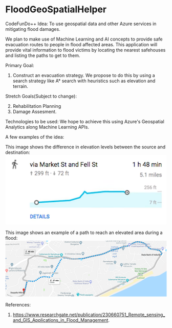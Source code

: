 # FloodGeoSpatialHelper
CodeFunDo++ Idea: To use geospatial data and other Azure services in mitigating flood damages.

We plan to make use of Machine Learning and AI concepts to provide safe evacuation routes to people in flood affected areas. This application will provide vital information to flood victims by locating the nearest safehouses and listing the paths to get to them.

Primary Goal:

1. Construct an evacuation strategy. 
We propose to do this by using a search strategy like A* search with heuristics such as elevation and terrain.

Stretch Goals(Subject to change):

2. Rehabilitation Planning
3. Damage Assesment.
               
Technologies to be used: We hope to achieve this using Azure's Geospatial Analytics along Machine Learning APIs.

A few examples of the idea:

This image shows the difference in elevation levels between the source and destination:
![Elevation image](/images/elevation.png) 

This image shows an example of a path to reach an elevated area during a flood:
![Daspalla hills](/images/daspalla.png) 

References:
1. https://www.researchgate.net/publication/230660751_Remote_sensing_and_GIS_Applications_in_Flood_Management.
